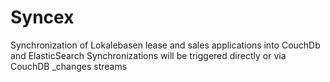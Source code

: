 # Syncex

Synchronization of Lokalebasen lease and sales applications into CouchDb and ElasticSearch
Synchronizations will be triggered directly or via CouchDB _changes streams
